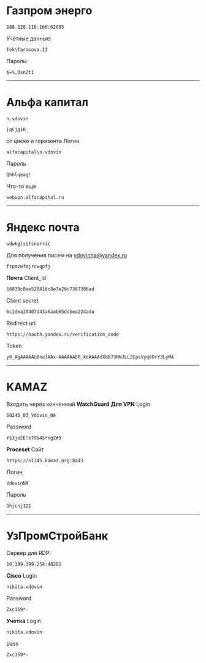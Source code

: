 # Газпром энерго
```
188.128.116.166:62005
```

Учетные данные: 
```
Tek\Tarasova.II
```

Пароль:  
```
$=%,OxnZt1
```

_________________________________________________
# Альфа капитал
```
n.vdovin
```

```
|qCjg1R_
```
	 
от циско и горизонта
Логин
```
alfacapital\n.vdovin
```
Пароль
```
Qhhlqeag!
```
Что-то еще
```
webvpn.alfacapital.ru
```
_________________________________________________

# Яндекс почтa
```
wdwkglsitsnarric
```

Для получения писем на vdovinna@yandex.ru
```
fzpmzwfmjrcwqpfj
```

**Почта**
Client_id
```
16039c8ee520416c8e7e29c7387306ad
```
Client secret
```
6c1dea30407d43a6aab65ddbea224ada
```
Redirect url
```
https://oauth.yandex.ru/verification_code
```

Token
```
y0_AgAAAAAUBna3AAx-AAAAAAER_koAAAAdXbB73NNJLLZCpoVyq6OrY3LyMA
```

---
# KAMAZ
Входить через конченный **WatchGuard**
**Для VPN**
Login
```
S0245_03_Vdovin_NA
```

Password
```
Y$3jo2E!sT9&4S*ngZ#9
```

**Proceset**
Сайт
```
https://s1345.kamaz.org:8443
```

Логин
```
VdovinNA
```

Пароль
```
Ghjcnj121
```

---

# УзПромСтройБанк

Сервер для RDP:
```
10.199.199.254:48202
```

**Cisco**
Login
```
nikita.vdovin
```

Password
```
Zxc159*-
```

**Учетка**
Login
```
nikita.vdovin
```

pass
```
Zxc159*-
```